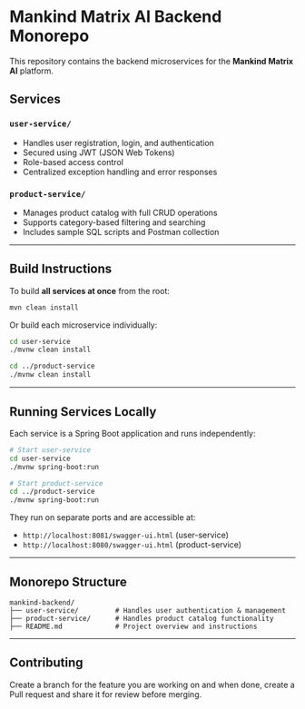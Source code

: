 # Mankind Matrix AI Backend Monorepo

This repository contains the backend microservices for the **Mankind Matrix AI** platform.

## Services

### `user-service/`
- Handles user registration, login, and authentication
- Secured using JWT (JSON Web Tokens)
- Role-based access control
- Centralized exception handling and error responses

### `product-service/`
- Manages product catalog with full CRUD operations
- Supports category-based filtering and searching
- Includes sample SQL scripts and Postman collection

---

##  Build Instructions

To build **all services at once** from the root:

```bash
mvn clean install
```

Or build each microservice individually:

```bash
cd user-service
./mvnw clean install

cd ../product-service
./mvnw clean install
```

---

## Running Services Locally

Each service is a Spring Boot application and runs independently:

```bash
# Start user-service
cd user-service
./mvnw spring-boot:run
```

```bash
# Start product-service
cd ../product-service
./mvnw spring-boot:run
```

They run on separate ports and are accessible at:

- `http://localhost:8081/swagger-ui.html` (user-service)
- `http://localhost:8080/swagger-ui.html` (product-service)

---

## Monorepo Structure

```
mankind-backend/
├── user-service/         # Handles user authentication & management
├── product-service/      # Handles product catalog functionality
├── README.md             # Project overview and instructions
```


---

##  Contributing

Create a branch for the feature you are working on and when done, create a Pull request and share it for review before merging.
